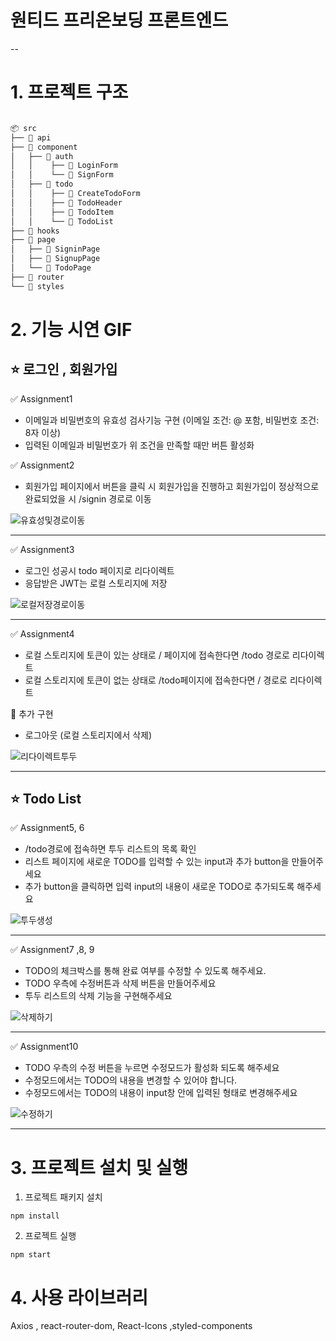# 원티드 프리온보딩 프론트엔드

--

# 1. 프로젝트 구조

```bash

📦 src
├── 📂 api
├── 📂 component
│   ├── 📂 auth
│   │    ├── 📄 LoginForm
│   │    └── 📄 SignForm
│   ├── 📂 todo
│   │    ├── 📄 CreateTodoForm
│   │    ├── 📄 TodoHeader
│   │    ├── 📄 TodoItem
│   │    └── 📄 TodoList
├── 📂 hooks
├── 📂 page
│   ├── 📄 SigninPage
│   ├── 📄 SignupPage
│   └── 📄 TodoPage
├── 📂 router
└── 📂 styles

```

# 2. 기능 시연 GIF

## ⭐️ 로그인 , 회원가입

✅ Assignment1

- 이메일과 비밀번호의 유효성 검사기능 구현 (이메일 조건: @ 포함, 비밀번호 조건: 8자 이상)
- 입력된 이메일과 비밀번호가 위 조건을 만족할 때만 버튼 활성화

✅ Assignment2

- 회원가입 페이지에서 버튼을 클릭 시 회원가입을 진행하고 회원가입이 정상적으로 완료되었을 시 /signin 경로로 이동

![유효성및경로이동](https://user-images.githubusercontent.com/123337284/218354268-a71b0e1a-dd2b-47b3-b4e2-18495b935813.gif)

---

✅ Assignment3

- 로그인 성공시 todo 페이지로 리다이렉트
- 응답받은 JWT는 로컬 스토리지에 저장

![로컬저장경로이동](https://user-images.githubusercontent.com/123337284/218354276-072a06d6-6d2e-4ab2-8757-ada943be6338.gif)

---

✅ Assignment4

- 로컬 스토리지에 토큰이 있는 상태로 / 페이지에 접속한다면 /todo 경로로 리다이렉트
- 로컬 스토리지에 토큰이 없는 상태로 /todo페이지에 접속한다면 / 경로로 리다이렉트

📌 추가 구현

- 로그아웃 (로컬 스토리지에서 삭제)

![리다이렉트투두](https://user-images.githubusercontent.com/123337284/218355463-35f7744c-645d-4ace-885d-f6ff8e0b962b.gif)

---

## ⭐️ Todo List

✅ Assignment5, 6

- /todo경로에 접속하면 투두 리스트의 목록 확인
- 리스트 페이지에 새로운 TODO를 입력할 수 있는 input과 추가 button을 만들어주세요
- 추가 button을 클릭하면 입력 input의 내용이 새로운 TODO로 추가되도록 해주세요

![투두생성](https://user-images.githubusercontent.com/123337284/218357429-07404b84-f035-4495-b6be-c751e835e619.gif)

---

✅ Assignment7 ,8, 9

- TODO의 체크박스를 통해 완료 여부를 수정할 수 있도록 해주세요.
- TODO 우측에 수정버튼과 삭제 버튼을 만들어주세요
- 투두 리스트의 삭제 기능을 구현해주세요

![삭제하기](https://user-images.githubusercontent.com/123337284/218357452-fd53e25b-0e93-4ef2-9891-170ec603eef2.gif)

---

✅ Assignment10

- TODO 우측의 수정 버튼을 누르면 수정모드가 활성화 되도록 해주세요
- 수정모드에서는 TODO의 내용을 변경할 수 있어야 합니다.
- 수정모드에서는 TODO의 내용이 input창 안에 입력된 형태로 변경해주세요

![수정하기](https://user-images.githubusercontent.com/123337284/218357441-49b4e181-77f6-4f0d-a782-19ed0bffd56f.gif)

---

# 3. 프로젝트 설치 및 실행

1. 프로젝트 패키지 설치

```
npm install
```

2. 프로젝트 실행

```
npm start
```

# 4. 사용 라이브러리

Axios
, react-router-dom,
React-Icons ,styled-components
